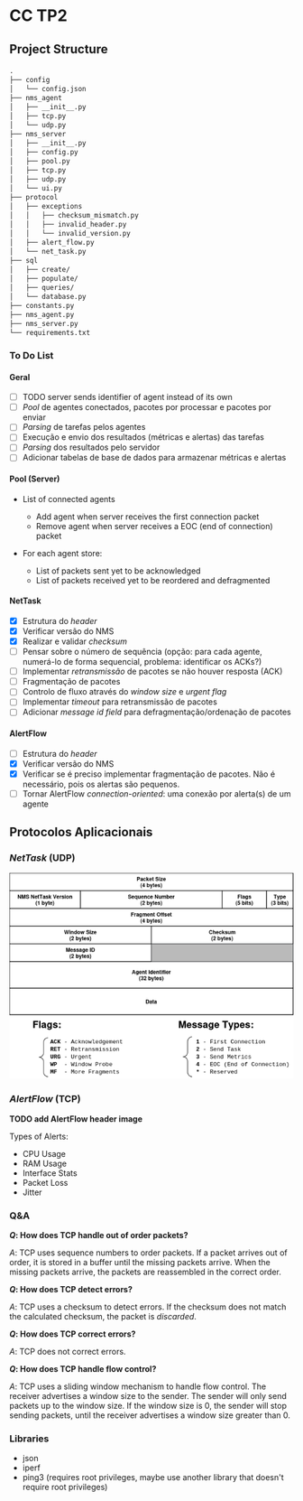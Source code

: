 # CC TP2

## Project Structure

```
.
├── config
│   └── config.json
├── nms_agent
│   ├── __init__.py
│   ├── tcp.py
│   └── udp.py
├── nms_server
│   ├── __init__.py
│   ├── config.py
│   ├── pool.py
│   ├── tcp.py
│   ├── udp.py
│   └── ui.py
├── protocol
│   ├── exceptions
│   │   ├── checksum_mismatch.py
│   │   ├── invalid_header.py
│   │   └── invalid_version.py
│   ├── alert_flow.py
│   └── net_task.py
├── sql
│   ├── create/
│   ├── populate/
│   ├── queries/
│   └── database.py
├── constants.py
├── nms_agent.py
├── nms_server.py
└── requirements.txt
```

### To Do List

#### Geral

- [ ] TODO server sends identifier of agent instead of its own
- [ ] *Pool* de agentes conectados, pacotes por processar e pacotes por enviar
- [ ] *Parsing* de tarefas pelos agentes
- [ ] Execução e envio dos resultados (métricas e alertas) das tarefas
- [ ] *Parsing* dos resultados pelo servidor
- [ ] Adicionar tabelas de base de dados para armazenar métricas e alertas

#### Pool (Server)

- List of connected agents
  - Add agent when server receives the first connection packet
  - Remove agent when server receives a EOC (end of connection) packet

- For each agent store:
  - List of packets sent yet to be acknowledged
  - List of packets received yet to be reordered and defragmented

#### NetTask

- [x] Estrutura do *header*
- [x] Verificar versão do NMS
- [x] Realizar e validar *checksum*
- [ ] Pensar sobre o número de sequência (opção: para cada agente, numerá-lo de forma sequencial, problema: identificar os ACKs?)
- [ ] Implementar *retransmissão* de pacotes se não houver resposta (ACK)
- [ ] Fragmentação de pacotes
- [ ] Controlo de fluxo através do *window size* e *urgent flag*
- [ ] Implementar *timeout* para retransmissão de pacotes
- [ ] Adicionar *message id field* para defragmentação/ordenação de pacotes

#### AlertFlow

- [ ] Estrutura do *header*
- [x] Verificar versão do NMS
- [x] Verificar se é preciso implementar fragmentação de pacotes. Não é necessário, pois os alertas são pequenos.
- [ ] Tornar AlertFlow *connection-oriented*: uma conexão por alerta(s) de um agente

## Protocolos Aplicacionais

### *NetTask* (UDP)

![NetTask Header](report/img/nettask_header.png)

### *AlertFlow* (TCP)

**TODO add AlertFlow header image**

Types of Alerts:
- CPU Usage
- RAM Usage
- Interface Stats
- Packet Loss
- Jitter

### Q&A

***Q*: How does TCP handle out of order packets?**

*A*: TCP uses sequence numbers to order packets.
If a packet arrives out of order, it is stored in a buffer until the missing packets arrive.
When the missing packets arrive, the packets are reassembled in the correct order.

***Q*: How does TCP detect errors?**

*A*: TCP uses a checksum to detect errors.
If the checksum does not match the calculated checksum, the packet is *discarded*.

***Q*: How does TCP correct errors?**

*A*: TCP does not correct errors.

***Q*: How does TCP handle flow control?**

*A*: TCP uses a sliding window mechanism to handle flow control.
The receiver advertises a window size to the sender.
The sender will only send packets up to the window size.
If the window size is 0, the sender will stop sending packets, until
the receiver advertises a window size greater than 0.

### Libraries

- json
- iperf
- ping3 (requires root privileges, maybe use another library that doesn't require root privileges)
